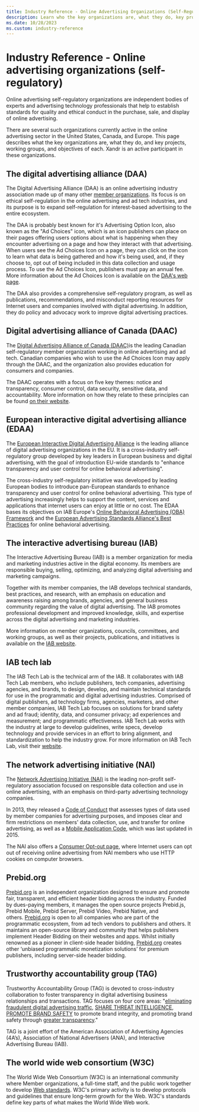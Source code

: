 ```yaml
---
title: Industry Reference - Online Advertising Organizations (Self-Regulatory)
description: Learn who the key organizations are, what they do, key projects, working groups, and their objectives in this page. 
ms.date: 10/28/2023
ms.custom: industry-reference
---
```



# Industry Reference - Online advertising organizations (self-regulatory)

Online advertising self-regulatory organizations are independent bodies
of experts and advertising technology professionals that help to
establish standards for quality and ethical conduct in the purchase,
sale, and display of online advertising.  
  
There are several such organizations currently active in the online
advertising sector in the United States, Canada, and Europe. This page
describes what the key organizations are, what they do, and key
projects, working groups, and objectives of each. Xandr is an active participant in these organizations.

## The digital advertising alliance (DAA)

The Digital Advertising Alliance (DAA) is an online advertising industry
association made up of many other
[member organizations](https://digitaladvertisingalliance.org). Its focus is on ethical
self-regulation in the online advertising and ad tech industries, and
its purpose is to expand self-regulation for interest-based advertising
to the entire ecosystem.

The DAA is probably best known for it's Advertising Option Icon, also
known as the "Ad Choices" icon, which is an icon publishers can place on
their pages offering users options about what is happening when they
encounter advertising on a page and how they interact with that
advertising. When users see the Ad Choices Icon on a page, they can
click on the icon to learn what data is being gathered and how it's
being used, and, if they choose to, opt out of being included in this
data collection and usage process. To use the Ad Choices Icon,
publishers must pay an annual fee. More information about the Ad Choices
Icon is available on the
[DAA's web page](https://youradchoices.com/). 

The DAA also provides a comprehensive self-regulatory program, as well
as publications, recommendations, and misconduct reporting resources for
Internet users and companies involved with digital advertising. In
addition, they do policy and advocacy work to improve digital
advertising practices.  

## Digital advertising alliance of Canada (DAAC)

The [Digital Advertising Alliance of Canada (DAAC)](https://youradchoices.ca/)is the leading Canadian self-regulatory member organization working in online advertising and ad tech. Canadian companies who wish to use the Ad Choices Icon may apply through the DAAC, and the organization also provides education for consumers and companies. 

The DAAC operates with a focus on five key themes: notice and
transparency, consumer control, data security, sensitive data, and
accountability. More information on how they relate to these principles
can be found
[on their website](https://youradchoices.ca/en/principles).

## European interactive digital advertising alliance (EDAA)

The [European Interactive Digital Advertising Alliance](https://edaa.eu/) is the leading alliance of digital advertising organizations in the EU. It is a
cross-industry self-regulatory group developed by key leaders in European business and digital advertising, with the goal of introduction EU-wide standards to "enhance transparency and user control for online behavioral advertising".

The cross-industry self-regulatory initiative was developed by leading
European bodies to introduce pan-European standards to enhance
transparency and user control for online behavioral advertising. This
type of advertising increasingly helps to support the content, services
and applications that internet users can enjoy at little or no cost. The
EDAA bases its objectives on IAB Europe's [Online Behavioral Advertising (OBA) Framework](https://www.iab.com/wp-content/uploads/2015/06/OBA_OneSheet_Final.pdf) and the [European Advertising Standards Alliance's Best Practices](https://www.easa-alliance.org/)
 for online behavioral advertising.

## The interactive advertising bureau (IAB)

The Interactive Advertising Bureau (IAB) is a member organization for
media and marketing industries active in the digital economy. Its
members are responsible buying, selling, optimizing, and analyzing
digital advertising and marketing campaigns.

Together with its member companies, the IAB develops technical
standards, best practices, and research, with an emphasis on education
and awareness raising among brands, agencies, and general business
community regarding the value of digital advertising. The IAB promotes
professional development and improved knowledge, skills, and expertise
across the digital advertising and marketing industries. 

More information on member organizations, councils, committees, and
working groups, as well as their projects, publications, and initiatives
is available on the
[IAB website](https://www.iab.com/).
  
<!--There are numerous global IABs (e.g. IAB Europe), and
**Xandr is a member of IABs in multiple
countries worldwide (e.g. IAB France)**. -->

## IAB tech lab

The IAB Tech Lab is the technical arm of the IAB. It collaborates with
IAB Tech Lab members, who include publishers, tech companies,
advertising agencies, and brands, to design, develop, and maintain
technical standards for use in the programmatic and digital advertising
industries. Comprised of digital publishers, ad technology firms,
agencies, marketers, and other member companies, IAB Tech Lab focuses on
solutions for brand safety and ad fraud; identity, data, and consumer
privacy; ad experiences and measurement; and programmatic effectiveness.
IAB Tech Lab works with the industry at large to develop guidelines,
write specs, develop technology and provide services in an effort to
bring alignment, and standardization to help the industry grow. For more
information on IAB Tech Lab, visit their
[website](https://iabtechlab.com/).

<!--**Xandr is a member of the Board of Directors,
and various working groups like IAB Programmatic Supply Chain, Privacy
& Research Commit Group,  Global Privacy Framework Initiative, Project
Research etc. of IAB Tech Lab.**-->

## The network advertising initiative (NAI)

The [Network Advertising Initiative (NAI)](https://thenai.org/) is the
leading non-profit self-regulatory association focused on responsible
data collection and use in online advertising, with an emphasis on
third-party advertising technology companies.

In 2013, they released
a [Code of Conduct](https://thenai.org/accountability/code-of-conduct/) that assesses types of
data used by member companies for advertising purposes, and imposes
clear and firm restrictions on members' data collection, use, and
transfer for online advertising, as well as a [Mobile Application Code](https://thenai.org/wp-content/uploads/2021/07/NAI_MobileCode15_NLT.pdf), which was last updated in 2015. 

The NAI also offers a
[Consumer Opt-out page](https://optout.networkadvertising.org/?c=1), where Internet users can opt
out of receiving online advertising from NAI members who use HTTP
cookies on computer browsers. 

<!--**Xandr is an NAI member and sits on NAI's Board
of Directors.**-->

## Prebid.org

[Prebid.org](https://prebid.org/)
is an independent organization designed to ensure and promote fair,
transparent, and efficient header bidding across the industry. Funded by
dues-paying members, it manages the open source projects Prebid.js,
Prebid Mobile, Prebid Server, Prebid Video, Prebid Native, and
others. [Prebid.org](https://prebid.org/)
is open to all companies who are part of the programmatic ecosystem,
from ad tech vendors to publishers and others. It maintains an
open-source library and community that helps publishers implement Header
Bidding on their websites and apps. Whilst initially renowned as a
pioneer in client-side header
bidding, [Prebid.org](https://prebid.org/) creates
other ‘unbiased programmatic monetization solutions’ for premium
publishers, including server-side header bidding.

<!--**Xandr is a member of the Board of Directors,
and chairs CTV Committee/CTV-OTT Task force and co-chairs Prebid Server
Committee. Additionally Xandr participates in**
[Prebid.org](https://prebid.org/)
**as**

- **vice chairman and member of Prebid Server Committee**
- **member of Video Task force and CTV/OTT Task force**
- **developers of PBS-Go, PBC-Go, GoGDPR, Client-side (Prebid.js,
  etc.)**
- **technical writers who also manages Prebid documentation website**
  [docs.prebid.org](https://docs.prebid.org/) -->

## Trustworthy accountability group (TAG)

Trustworthy Accountability Group (TAG) is devoted to cross-industry
collaboration to foster transparency in digital advertising business
relationships and transactions. TAG focuses on four core areas:
"[eliminating fraudulent digital advertising traffic](https://www.tagtoday.net/fraud),
[SHARE THREAT INTELLIGENCE](https://www.tagtoday.net/threat-sharing),
[PROMOTE BRAND SAFETY](https://www.tagtoday.net/brand-safety) to promote
brand integrity, and promoting brand safety through
[greater transparency](https://www.tagtoday.net/transparency/)."   
  
TAG is a joint effort of the American Association of Advertising
Agencies (4A’s), Association of National Advertisers (ANA), and
Interactive Advertising Bureau (IAB). 

<!-- **Xandr is a member of the Board of Directors,
the Leadership Council, and various working groups.
Xandr also co-chairs the anti-malware working
group.** -->

## The world wide web consortium (W3C)

The World Wide Web Consortium (W3C) is an international community
where Member organizations, a full-time staff, and the public work
together to
develop [Web standards](https://www.w3.org/standards/). W3C's primary activity is to develop protocols and
guidelines that ensure long-term growth for the Web. W3C's standards
define key parts of what makes the World Wide Web work.

<!--**Xandr is member of W3C Improving
[Web Advertising](https://www.w3.org/community/web-adv/) Business Group
and [Web Platform Incubator](https://www.w3.org/community/wicg/) Community Group.**-->
